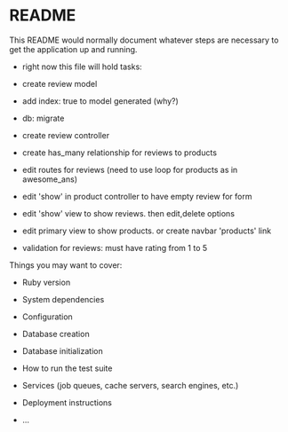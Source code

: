 # README

This README would normally document whatever steps are necessary to get the
application up and running.

* right now this file will hold tasks:

- create review model

- add index: true to model generated (why?)

- db: migrate

- create review controller

- create has_many relationship for reviews to products

- edit routes for reviews (need to use loop for products as in awesome_ans)

- edit 'show' in product controller to have empty review for form

- edit 'show' view to show reviews.  then edit,delete options

- edit primary view to show products.  or create navbar 'products' link

- validation for reviews: must have rating from 1 to 5 
























Things you may want to cover:

* Ruby version

* System dependencies

* Configuration

* Database creation

* Database initialization

* How to run the test suite

* Services (job queues, cache servers, search engines, etc.)

* Deployment instructions

* ...
